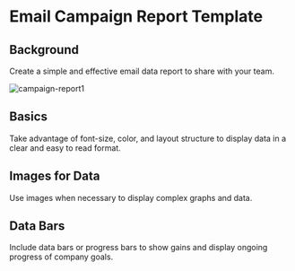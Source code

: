 # Email Campaign Report Template

## Background

Create a simple and effective email data report to share with your team.

![campaign-report1](https://user-images.githubusercontent.com/6575035/69919576-669f3000-144c-11ea-99be-7b44b51104ce.png)

## Basics

Take advantage of font-size, color, and layout structure to display data in a clear and easy to read format.

## Images for Data

Use images when necessary to display complex graphs and data.

## Data Bars

Include data bars or progress bars to show gains and display ongoing progress of company goals.